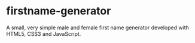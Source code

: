 # firstname-generator
A small, very simple male and female first name generator developed with HTML5, CSS3 and JavaScript.

